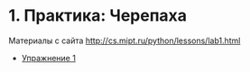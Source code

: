 # 1. Практика: Черепаха

Материалы с сайта http://cs.mipt.ru/python/lessons/lab1.html

- [Упражнение 1](ex_01.py)  
